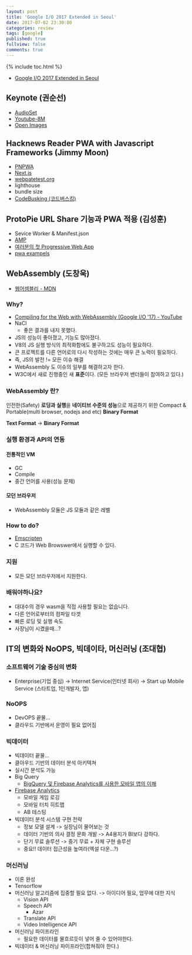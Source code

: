 ```yaml
---
layout: post
title: 'Google I/O 2017 Extended in Seoul'
date: 2017-07-02 23:30:00
categories: review
tags: [google]
published: true
fullview: false
comments: true
---
```


{% include toc.html %}

* [Google I/O 2017 Extended in Seoul](https://io-extended-seoul-17.firebaseapp.com/)

## Keynote (권순선)

* [AudioSet](https://research.google.com/audioset/)
* [Youtube-8M](https://research.google.com/youtube8m/)
* [Open Images](https://research.googleblog.com/2016/09/introducing-open-images-dataset.html)

## Hacknews Reader PWA with Javascript Frameworks (Jimmy Moon)

* [PNPWA]()
* [Next.js](https://github.com/zeit/next.js/)
* [webpatetest.org](https://www.webpagetest.org/)
* lighthouse
* bundle size
* [CodeBusking (코드버스킹)](https://github.com/codebusking)

## ProtoPie URL Share 기능과 PWA 적용 (김성훈)

* Sevice Worker & Manifest.json
* [AMP](https://www.ampproject.org/ko/)
* [여러분의 첫 Progressive Web App](https://developers.google.com/web/fundamentals/getting-started/codelabs/your-first-pwapp/?hl=ko)
* [pwa exampels](https://pwa.rocks/)

## WebAssembly (도창욱)

* [웹어셈블리 - MDN](https://developer.mozilla.org/ko/docs/WebAssembly)

### Why?

* [Compiling for the Web with WebAssembly (Google I/O '17) - YouTube](https://www.youtube.com/watch?v=6v4E6oksar0)
* NaCl
    * 좋은 결과를 내지 못했다.
* JS의 성능이 좋아졌고, 기능도 많아졌다.
* V8의 JS 실행 방식의 최적화함에도 불구하고도 성능이 필요하다.
* 큰 프로젝트를 다른 언어로의 다시 작성하는 것에는 매우 큰 노력이 필요하다.
* 즉, JS의 발전 != 모든 이슈 해결
* WebAssembly 도 이슈의 일부를 해결하고자 한다.
* W3C에서 새로 진행중인 새 **표준**이다. (모든 브라우저 밴더들이 참여하고 있다.)

### WebAssembly 란?

인전한(Safety) **로딩과 실행**을 **네이티브 수준의 성능**으로 제공하기 위한 Compact & Portable(multi browser, nodejs and etc) **Binary Format**

**Text Format** -> **Binary Format**

### 실행 환경과 API의 연동

#### 전통적인 VM

* GC
* Compile
* 중간 언어를 사용(성능 문제)

#### 모던 브라우저

* WebAssembly 모듈은 JS 모듈과 같은 레벨

### How to do?

* [Emscripten](https://github.com/kripken/emscripten)
* C 코드가 Web Browswer에서 실행할 수 있다.

### 지원

* 모든 모던 브라우저에서 지원한다.

### 배워야하나요?

* 대대수의 경우 wasm을 직접 사용할 필요는 없습니다.
* 다른 언어로부터의 컴파일 타겟
* 빠른 로딩 및 실행 속도
* 사장님이 시켰을때...?

## IT의 변화와 NoOPS, 빅데이타, 머신러닝 (조대협)

### 소프트웨어 기술 중심의 변화

* Enterprise(기업 중심) -> Internet Service(인터넷 회사) -> Start up Mobile Service (스타트업, 1인개발자, 앱)

### NoOPS

* DevOPS 끝물...
* 클라우드 기반에서 운영이 필요 없어짐

### 빅데이터

* 빅데이터 끝물...
* 클아우드 기반의 데이터 분석 아키텍쳐
* 실시간 분석도 가능
* Big Query
    * [BigQuery 및 Firebase Analytics를 사용한 모바일 앱의 이해](https://developers-kr.googleblog.com/2016/10/using-bigquery-and-firebase-analytics-to-understand-your-mobile-app.html)
* [Firebase Analytics](https://firebase.google.com/docs/analytics/?hl=ko)
    * 모바일 게임 로깅
    * 모바일 터치 히트맵
    * AB 테스팅
* 빅데이터 분석 시스템 구현 전략
    * 정보 모델 설계 -> 실장님이 물어보는 것
    * 데이터 기반의 의사 결정 문화 개발 -> A4용지가 BI보다 강하다.
    * 단기 무료 솔루션 -> 중기 무료 + 자체 구현 솔루션
    * 중요!! 데이터 접근성을 높여라(엑설 다운...?)

### 머신러닝

* 이론 완성
* Tensorflow
* 머신러닝 알고리즘에 집중할 필요 없다. -> 아이디어 필요, 업무에 대한 지식
    * Vision API
    * Speech API
        * Azar
    * Translate API
    * Video Intelligence API
* 머신러닝 파이프라인
    * 필요한 데이터를 물흐르듯이 넣어 줄 수 있어야한다.
* 빅데이터 & 머신러닝 파이프라인(합쳐줘야 한다.)